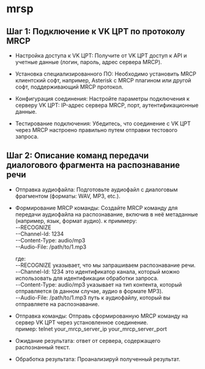 # mrsp
## Шаг 1: Подключение к VK ЦРТ по протоколу MRCP
- Настройка доступа к VK ЦРТ: Получите от VK ЦРТ доступ к API и учетные данные (логин, пароль, адрес сервера MRCP).

- Установка специализированного ПО: Необходимо установить MRCP клиентский софт, например, Asterisk с MRCP плагином или другой софт, поддерживающий MRCP протокол.

- Конфигурация соединения: Настройте параметры подключения к серверу VK ЦРТ: IP-адрес сервера MRCP, порт, аутентификационные данные.

- Тестирование подключения: Убедитесь, что соединение с VK ЦРТ через MRCP настроено правильно путем отправки тестового запроса.

## Шаг 2: Описание команд передачи диалогового фрагмента на распознавание речи
- Отправка аудиофайла: Подготовьте аудиофайл с диалоговым фрагментом (форматы: WAV, MP3, etc.).

- Формирование MRCP команды: Создайте MRCP команду для передачи аудиофайла на распознавание, включив в неё метаданные (например, язык, формат аудио).
  к приммеру:<br>
  --RECOGNIZE<br>
  --Channel-Id: 1234<br>
  --Content-Type: audio/mp3<br>
  --Audio-File: /path/to/1.mp3<br>
  
  где:<br>
  --RECOGNIZE указывает, что мы запрашиваем распознавание речи.<br>
  --Channel-Id: 1234 это идентификатор канала, который можно использовать для идентификации обработки запроса.<br>
  --Content-Type: audio/mp3 указывает на тип контента, который отправляется (в данном случае, аудио в формате MP3).<br>
  --Audio-File: /path/to/1.mp3 путь к аудиофайлу, который вы отправляете на распознавание.<br>

- Отправка команды: Отправь сформированную MRCP команду на сервер VK ЦРТ через установленное соединение.<br>
 пример: telnet your_mrcp_server_ip your_mrcp_server_port

- Ожидание результата:  ответ от сервера, содержащего распознанный текст.

- Обработка результата: Проанализируй полученный результат.
